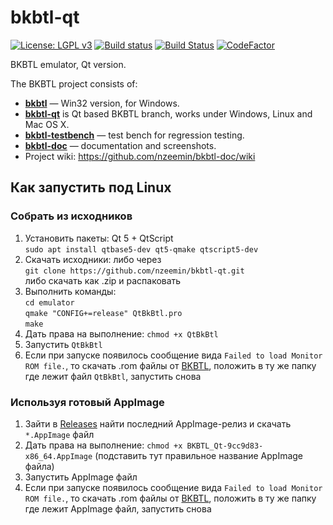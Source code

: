 # bkbtl-qt
[![License: LGPL v3](https://img.shields.io/badge/License-LGPL%20v3-blue.svg)](https://www.gnu.org/licenses/lgpl-3.0)
[![Build status](https://ci.appveyor.com/api/projects/status/a4y606e4i3xnrnk1?svg=true)](https://ci.appveyor.com/project/nzeemin/bkbtl-qt)
[![Build Status](https://github.com/nzeemin/bkbtl-qt/actions/workflows/push-matrix.yml/badge.svg?branch=master)](https://github.com/nzeemin/bkbtl-qt/actions/workflows/push-matrix.yml)
[![CodeFactor](https://www.codefactor.io/repository/github/nzeemin/bkbtl-qt/badge)](https://www.codefactor.io/repository/github/nzeemin/bkbtl-qt)

BKBTL emulator, Qt version.

The BKBTL project consists of:
* [**bkbtl**](https://github.com/nzeemin/bkbtl) — Win32 version, for Windows.
* [**bkbtl-qt**](https://github.com/nzeemin/bkbtl-qt) is Qt based BKBTL branch, works under Windows, Linux and Mac OS X.
* [**bkbtl-testbench**](https://github.com/nzeemin/bkbtl-testbench) — test bench for regression testing.
* [**bkbtl-doc**](https://github.com/nzeemin/bkbtl-doc) — documentation and screenshots.
* Project wiki: https://github.com/nzeemin/bkbtl-doc/wiki


## Как запустить под Linux

### Собрать из исходников

 1. Установить пакеты: Qt 5 + QtScript<br>
    `sudo apt install qtbase5-dev qt5-qmake qtscript5-dev`
 2. Скачать исходники: либо через<br>
    `git clone https://github.com/nzeemin/bkbtl-qt.git`<br>
    либо скачать как .zip и распаковать
 3. Выполнить команды:<br>
   `cd emulator`<br>
   `qmake "CONFIG+=release" QtBkBtl.pro`<br>
   `make`<br>
 4. Дать права на выполнение: `chmod +x QtBkBtl`
 5. Запустить `QtBkBtl`
 6. Если при запуске появилось сообщение вида `Failed to load Monitor ROM file.`, то
    скачать .rom файлы от [BKBTL](https://github.com/nzeemin/bkbtl/tree/master/roms), положить в ту же папку где лежит файл `QtBkBtl`, запустить снова

### Используя готовый AppImage

 1. Зайти в [Releases](https://github.com/nzeemin/bkbtl-qt/releases) найти последний AppImage-релиз и скачать `*.AppImage` файл
 2. Дать права на выполнение: `chmod +x BKBTL_Qt-9cc9d83-x86_64.AppImage` (подставить тут правильное название AppImage файла)
 3. Запустить AppImage файл
 4. Если при запуске появилось сообщение вида `Failed to load Monitor ROM file.`, то
    скачать .rom файлы от [BKBTL](https://github.com/nzeemin/bkbtl/tree/master/roms), положить в ту же папку где лежит AppImage файл, запустить снова
